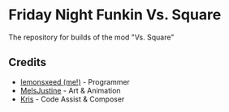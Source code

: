 # Friday Night Funkin Vs. Square

The repository for builds of the mod "Vs. Square"

## Credits 

- [lemonsxeed (me!)](https://www.youtube.com/channel/UC99-pSPChLvN5BUX64JpZRg) - Programmer
- [MeIsJustine](https://www.youtube.com/watch?v=dQw4w9WgXcQ) - Art & Animation
- [Kris](https://www.youtube.com/channel/UC_FdqDeT9EP4l9Y1XYInU3g) - Code Assist & Composer
